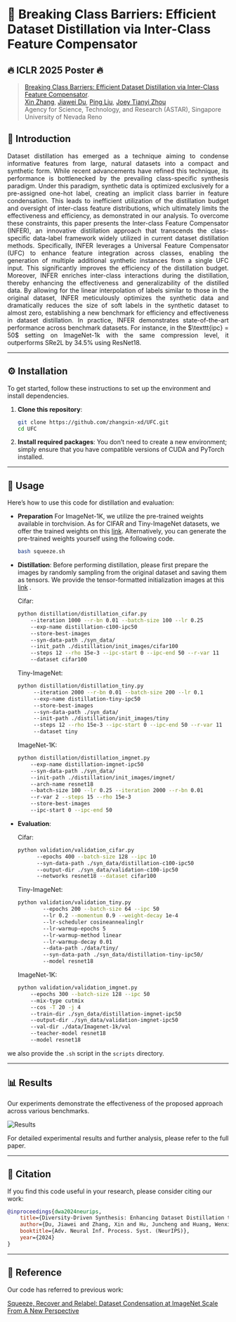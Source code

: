 # 🌟 Breaking Class Barriers: Efficient Dataset Distillation via Inter-Class Feature Compensator
## 🔥 ICLR 2025 Poster 🔥

>[Breaking Class Barriers: Efficient Dataset Distillation via Inter-Class Feature Compensator](https://arxiv.org/abs/2408.06927).<br>
> [Xin Zhang](https://zhangxin-xd.github.io/), [Jiawei Du](https://scholar.google.com/citations?user=WrJKEzEAAAAJ&hl=zh-CN), [Ping Liu](https://pinglmlcv.github.io/pingliu264/), [Joey Tianyi Zhou](https://joeyzhouty.github.io/) <br>
> Agency for Science, Technology, and Research (ASTAR), Singapore <br>
> University of Nevada Reno
## 📖 Introduction
<p align="justify">
Dataset distillation has emerged as a technique aiming to condense informative features from large, natural datasets into a compact and synthetic form. While recent advancements have refined this technique, its performance is bottlenecked by the prevailing class-specific synthesis paradigm. Under this paradigm, synthetic data is optimized exclusively for a pre-assigned one-hot label, creating an implicit class barrier in feature condensation. This leads to inefficient utilization of the distillation budget and oversight of inter-class feature distributions, which ultimately limits the effectiveness and efficiency, as demonstrated in our analysis.
To overcome these constraints, this paper presents the Inter-class Feature Compensator (INFER), an innovative distillation approach that transcends the class-specific data-label framework widely utilized in current dataset distillation methods. Specifically, INFER leverages a Universal Feature Compensator (UFC) to enhance feature integration across classes, enabling the generation of multiple additional synthetic instances from a single UFC input. This significantly improves the efficiency of the distillation budget.
Moreover, INFER enriches inter-class interactions during the distillation, thereby enhancing the effectiveness and generalizability of the distilled data. By allowing for the linear interpolation of labels similar to those in the original dataset, INFER meticulously optimizes the synthetic data and dramatically reduces the size of soft labels in the synthetic dataset to almost zero, establishing a new benchmark for efficiency and effectiveness in dataset distillation. In practice, INFER demonstrates state-of-the-art performance across benchmark datasets. For instance, in the $\texttt{ipc} = 50$ setting on ImageNet-1k with the same compression level, it outperforms SRe2L by 34.5% using ResNet18.</p>

---

## ⚙️ Installation

To get started, follow these instructions to set up the environment and install dependencies.

1. **Clone this repository**:
    ```bash
    git clone https://github.com/zhangxin-xd/UFC.git
    cd UFC
    ```

2. **Install required packages**:
   You don’t need to create a new environment; simply ensure that you have compatible versions of CUDA and PyTorch installed.
---

## 🚀 Usage

Here’s how to use this code for distillation and evaluation:
- **Preparation**
For ImageNet-1K, we utilize the pre-trained weights available in torchvision. As for CIFAR and Tiny-ImageNet datasets, we offer the trained weights on this [link](https://drive.google.com/drive/folders/1dH96COYa4kCquQ4c6wEnt7QobGMl6M3N?usp=sharing). Alternatively, you can generate the pre-trained weights yourself using the following code.
    ```bash
    bash squeeze.sh
    ```
- **Distillation**:
    Before performing distillation, please first prepare the images by randomly sampling from the original dataset and saving them as tensors. We provide the tensor-formatted initialization images at this [link](https://drive.google.com/drive/folders/1ueAnTXOUGiQ_E9iIssNYmEBX4vlVQEDZ?usp=sharing) .

    Cifar:
    ```bash
    python distillation/distillation_cifar.py 
        --iteration 1000 --r-bn 0.01 --batch-size 100 --lr 0.25 
        --exp-name distillation-c100-ipc50 
        --store-best-images 
        --syn-data-path ./syn_data/ 
        --init_path ./distillation/init_images/cifar100 
        --steps 12 --rho 15e-3 --ipc-start 0 --ipc-end 50 --r-var 11 
        --dataset cifar100 
    ```
    Tiny-ImageNet:
    ```bash
    python distillation/distillation_tiny.py 
         --iteration 2000 --r-bn 0.01 --batch-size 200 --lr 0.1 
         --exp-name distillation-tiny-ipc50 
         --store-best-images 
         --syn-data-path ./syn_data/ 
         --init-path ./distillation/init_images/tiny 
         --steps 12 --rho 15e-3 --ipc-start 0 --ipc-end 50 --r-var 11 
         --dataset tiny 
    ```
    ImageNet-1K:
    ```bash
    python distillation/distillation_imgnet.py 
        --exp-name distillation-imgnet-ipc50  
        --syn-data-path ./syn_data/ 
        --init-path ./distillation/init_images/imgnet/ 
        --arch-name resnet18 
        --batch-size 100 --lr 0.25 --iteration 2000 --r-bn 0.01 
        --r-var 2 --steps 15 --rho 15e-3 
        --store-best-images 
        --ipc-start 0 --ipc-end 50 
    ```
- **Evaluation**:
  
    Cifar:
    ```bash
    python validation/validation_cifar.py 
          --epochs 400 --batch-size 128 --ipc 10 
          --syn-data-path ./syn_data/distillation-c100-ipc50 
          --output-dir ./syn_data/validation-c100-ipc50 
          --networks resnet18 --dataset cifar100 
    ```
    Tiny-ImageNet:
    ```bash
    python validation/validation_tiny.py 
            --epochs 200 --batch-size 64 --ipc 50 
            --lr 0.2 --momentum 0.9 --weight-decay 1e-4 
            --lr-scheduler cosineannealinglr 
            --lr-warmup-epochs 5 
            --lr-warmup-method linear 
            --lr-warmup-decay 0.01
            --data-path ./data/tiny/
            --syn-data-path ./syn_data/distillation-tiny-ipc50/ 
            --model resnet18   
    ```
    ImageNet-1K:
    ```bash
    python validation/validation_imgnet.py 
        --epochs 300 --batch-size 128 --ipc 50 
        --mix-type cutmix 
        --cos -T 20 -j 4 
        --train-dir ./syn_data/distillation-imgnet-ipc50 
        --output-dir ./syn_data/validation-imgnet-ipc50 
        --val-dir ./data/Imagenet-1k/val 
        --teacher-model resnet18 
        --model resnet18 
    ```
we also provide the `.sh` script in the `scripts` directory.

---

## 📊 Results

Our experiments demonstrate the effectiveness of the proposed approach across various benchmarks. 

![Results](./imgs/results.png)

For detailed experimental results and further analysis, please refer to the full paper.

---

## 📑 Citation

If you find this code useful in your research, please consider citing our work:

```bibtex
@inproceedings{dwa2024neurips,
    title={Diversity-Driven Synthesis: Enhancing Dataset Distillation through Directed Weight Adjustment},
    author={Du, Jiawei and Zhang, Xin and Hu, Juncheng and Huang, Wenxin and Zhou, Joey Tianyi},
    booktitle={Adv. Neural Inf. Process. Syst. (NeurIPS)},
    year={2024}
}
```
---
## 🎉 Reference
Our code has referred to previous work:

[Squeeze, Recover and Relabel: Dataset Condensation at ImageNet Scale From A New Perspective](https://github.com/VILA-Lab/SRe2L)

